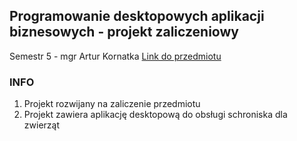 ﻿## Programowanie desktopowych aplikacji biznesowych - projekt zaliczeniowy
Semestr 5 - mgr Artur Kornatka
[Link do przedmiotu](https://wsb-nlu.clouda.edu.pl/Kursy/ListaKursow?idPrzedmiotEdycja=58592)

### INFO
1. Projekt rozwijany na zaliczenie przedmiotu
2. Projekt zawiera aplikację desktopową do obsługi schroniska dla zwierząt